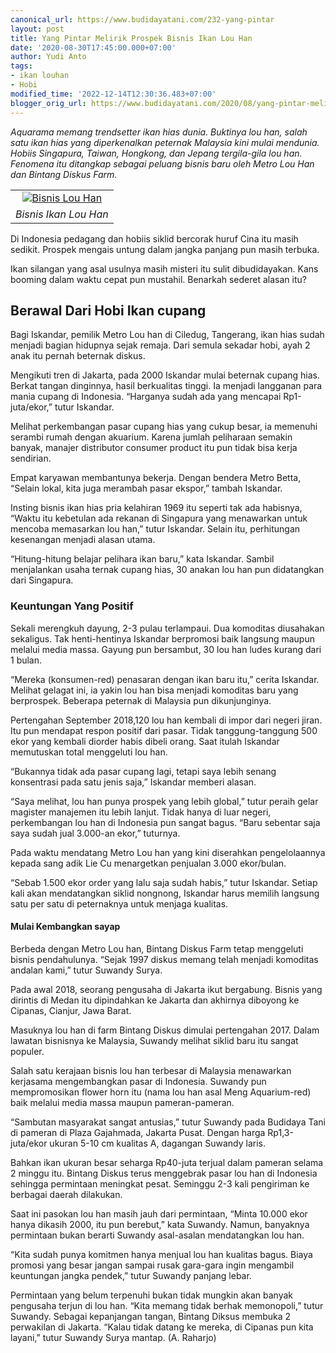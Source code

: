 ```yaml
---
canonical_url: https://www.budidayatani.com/232-yang-pintar
layout: post
title: Yang Pintar Melirik Prospek Bisnis Ikan Lou Han
date: '2020-08-30T17:45:00.000+07:00'
author: Yudi Anto
tags:
- ikan louhan
- Hobi
modified_time: '2022-12-14T12:30:36.483+07:00'
blogger_orig_url: https://www.budidayatani.com/2020/08/yang-pintar-melirik-prospek-bisnis-ikan.html
---
```


<p><i>Aquarama memang trendsetter ikan hias dunia. Buktinya lou han, salah satu ikan hias yang diperkenalkan peternak Malaysia kini mulai mendunia. Hobiis Singapura, Taiwan, Hongkong, dan Jepang tergila-gila lou han. Fenomena itu ditangkap sebagai peluang bisnis baru oleh Metro Lou Han dan Bintang Diskus Farm.</i></p><p><i><table align="center" cellpadding="0" cellspacing="0" style="margin-left: auto; margin-right: auto;"><tbody><tr><td style="text-align: center;"><a href="https://blogger.googleusercontent.com/img/b/R29vZ2xl/AVvXsEi2ehHNFiK997fbJxJkftIGPCph8n_2V9lHBevoB4soLl6VGhamimiduIdwyb7ZAZ-s69lq3EnmUyxG_5zu_4oSpaQV4WRUTtq-ipDZMJPmiz6bz6QD0VolpgC7tviP1Y8ewcdUAp4-Z_-5/s422/Gambar_IMG-20180806-WA0063_1227x800-768x501.jpg" style="margin-left: auto; margin-right: auto;"><img alt="Bisnis Lou Han" border="0" data-original-height="276" data-original-width="422" src="https://blogger.googleusercontent.com/img/b/R29vZ2xl/AVvXsEi2ehHNFiK997fbJxJkftIGPCph8n_2V9lHBevoB4soLl6VGhamimiduIdwyb7ZAZ-s69lq3EnmUyxG_5zu_4oSpaQV4WRUTtq-ipDZMJPmiz6bz6QD0VolpgC7tviP1Y8ewcdUAp4-Z_-5/s16000/Gambar_IMG-20180806-WA0063_1227x800-768x501.jpg" title="Bisnis Lou Han" /></a></td></tr><tr><td style="text-align: center;"><i>Bisnis Ikan Lou Han</i><br /></td></tr></tbody></table></i></p><p>Di Indonesia pedagang dan hobiis siklid bercorak huruf Cina itu masih sedikit. Prospek mengais untung dalam jangka panjang pun masih terbuka.&nbsp;</p><p>Ikan silangan yang asal usulnya masih misteri itu sulit dibudidayakan. Kans booming dalam waktu cepat pun mustahil. Benarkah sederet alasan itu?</p><h2>Berawal Dari Hobi Ikan cupang</h2><p>Bagi Iskandar, pemilik Metro Lou han di Ciledug, Tangerang, ikan hias sudah menjadi bagian hidupnya sejak remaja. Dari semula sekadar hobi, ayah 2 anak itu pernah beternak diskus.&nbsp;</p><p>Mengikuti tren di Jakarta, pada 2000 Iskandar mulai beternak cupang hias. Berkat tangan dinginnya, hasil berkualitas tinggi. Ia menjadi langganan para mania cupang di Indonesia. “Harganya sudah ada yang mencapai Rp1-juta/ekor,” tutur Iskandar.</p><p>Melihat perkembangan pasar cupang hias yang cukup besar, ia memenuhi serambi rumah dengan akuarium. Karena jumlah peliharaan semakin banyak, manajer distributor consumer product itu pun tidak bisa kerja sendirian.&nbsp;</p><p>Empat karyawan membantunya bekerja. Dengan bendera Metro Betta, “Selain lokal, kita juga merambah pasar ekspor,” tambah Iskandar.</p><p>Insting bisnis ikan hias pria kelahiran 1969 itu seperti tak ada habisnya, “Waktu itu kebetulan ada rekanan di Singapura yang menawarkan untuk mencoba memasarkan lou han,” tutur Iskandar. Selain itu, perhitungan kesenangan menjadi alasan utama.&nbsp;</p><p>“Hitung-hitung belajar pelihara ikan baru,” kata Iskandar. Sambil menjalankan usaha ternak cupang hias, 30 anakan lou han pun didatangkan dari Singapura.</p><h3>Keuntungan Yang Positif</h3><p>Sekali merengkuh dayung, 2-3 pulau terlampaui. Dua komoditas diusahakan sekaligus. Tak henti-hentinya Iskandar berpromosi baik langsung maupun melalui media massa. Gayung pun bersambut, 30 lou han ludes kurang dari 1 bulan.&nbsp;</p><p>“Mereka (konsumen-red) penasaran dengan ikan baru itu,” cerita Iskandar. Melihat gelagat ini, ia yakin lou han bisa menjadi komoditas baru yang berprospek. Beberapa peternak di Malaysia pun dikunjunginya.</p><p>Pertengahan September 2018,120 lou han kembali di impor dari negeri jiran. Itu pun mendapat respon positif dari pasar. Tidak tanggung-tanggung 500 ekor yang kembali diorder habis dibeli orang. Saat itulah Iskandar memutuskan total menggeluti lou han.&nbsp;</p><p>“Bukannya tidak ada pasar cupang lagi, tetapi saya lebih senang konsentrasi pada satu jenis saja,” Iskandar memberi alasan.</p><p>“Saya melihat, lou han punya prospek yang lebih global,” tutur peraih gelar magister manajemen itu lebih lanjut. Tidak hanya di luar negeri, perkembangan lou han di Indonesia pun sangat bagus. “Baru sebentar saja saya sudah jual 3.000-an ekor,” tuturnya.</p><p>Pada waktu mendatang Metro Lou han yang kini diserahkan pengelolaannya kepada sang adik Lie Cu menargetkan penjualan 3.000 ekor/bulan.&nbsp;</p><p>“Sebab 1.500 ekor order yang lalu saja sudah habis,” tutur Iskandar. Setiap kali akan mendatangkan siklid nongnong, Iskandar harus memilih langsung satu per satu di peternaknya untuk menjaga kualitas.</p><h4>Mulai Kembangkan sayap</h4><p>Berbeda dengan Metro Lou han, Bintang Diskus Farm tetap menggeluti bisnis pendahulunya. “Sejak 1997 diskus memang telah menjadi komoditas andalan kami,” tutur Suwandy Surya.&nbsp;</p><p>Pada awal 2018, seorang pengusaha di Jakarta ikut bergabung. Bisnis yang dirintis di Medan itu dipindahkan ke Jakarta dan akhirnya diboyong ke Cipanas, Cianjur, Jawa Barat.</p><p>Masuknya lou han di farm Bintang Diskus dimulai pertengahan 2017. Dalam lawatan bisnisnya ke Malaysia, Suwandy melihat siklid baru itu sangat populer.&nbsp;</p><p>Salah satu kerajaan bisnis lou han terbesar di Malaysia menawarkan kerjasama mengembangkan pasar di Indonesia. Suwandy pun mempromosikan flower horn itu (nama lou han asal Meng Aquarium-red) baik melalui media massa maupun pameran-pameran.</p><p>“Sambutan masyarakat sangat antusias,” tutur Suwandy pada Budidaya Tani di pameran di Plaza Gajahmada, Jakarta Pusat. Dengan harga Rp1,3-juta/ekor ukuran 5-10 cm kualitas A, dagangan Suwandy laris.&nbsp;</p><p>Bahkan ikan ukuran besar seharga Rp40-juta terjual dalam pameran selama 2 minggu itu. Bintang Diskus terus menggebrak pasar lou han di Indonesia sehingga permintaan meningkat pesat. Seminggu 2-3 kali pengiriman ke berbagai daerah dilakukan.</p><p>Saat ini pasokan lou han masih jauh dari permintaan, “Minta 10.000 ekor hanya dikasih 2000, itu pun berebut,” kata Suwandy. Namun, banyaknya permintaan bukan berarti Suwandy asal-asalan mendatangkan lou han.&nbsp;</p><p>“Kita sudah punya komitmen hanya menjual lou han kualitas bagus. Biaya promosi yang besar jangan sampai rusak gara-gara ingin mengambil keuntungan jangka pendek,” tutur Suwandy panjang lebar.</p><p>Permintaan yang belum terpenuhi bukan tidak mungkin akan banyak pengusaha terjun di lou han. “Kita memang tidak berhak memonopoli,” tutur Suwandy. Sebagai kepanjangan tangan, Bintang Diksus membuka 2 perwakilan di Jakarta. “Kalau tidak datang ke mereka, di Cipanas pun kita layani,” tutur Suwandy Surya mantap. (A. Raharjo)</p><p>&nbsp;</p>